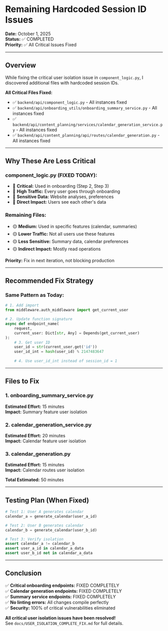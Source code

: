 # Remaining Hardcoded Session ID Issues
**Date:** October 1, 2025  
**Status:** ✅ COMPLETED  
**Priority:** ✅ All Critical Issues Fixed

---

## Overview

While fixing the critical user isolation issue in `component_logic.py`, I discovered additional files with hardcoded session IDs.

**All Critical Files Fixed:**
- ✅ `backend/api/component_logic.py` - All instances fixed
- ✅ `backend/api/onboarding_utils/onboarding_summary_service.py` - All instances fixed
- ✅ `backend/api/content_planning/services/calendar_generation_service.py` - All instances fixed
- ✅ `backend/api/content_planning/api/routes/calendar_generation.py` - All instances fixed

---

## Why These Are Less Critical

### **component_logic.py (FIXED TODAY):**
- 🔴 **Critical:** Used in onboarding (Step 2, Step 3)
- 🔴 **High Traffic:** Every user goes through onboarding
- 🔴 **Sensitive Data:** Website analyses, preferences
- 🔴 **Direct Impact:** Users see each other's data

### **Remaining Files:**
- 🟡 **Medium:** Used in specific features (calendar, summaries)
- 🟡 **Lower Traffic:** Not all users use these features
- 🟡 **Less Sensitive:** Summary data, calendar preferences
- 🟡 **Indirect Impact:** Mostly read operations

**Priority:** Fix in next iteration, not blocking production

---

## Recommended Fix Strategy

### **Same Pattern as Today:**

```python
# 1. Add import
from middleware.auth_middleware import get_current_user

# 2. Update function signature
async def endpoint_name(
    request,
    current_user: Dict[str, Any] = Depends(get_current_user)
):
    # 3. Get user ID
    user_id = str(current_user.get('id'))
    user_id_int = hash(user_id) % 2147483647
    
    # 4. Use user_id_int instead of session_id = 1
```

---

## Files to Fix

### **1. onboarding_summary_service.py**
**Estimated Effort:** 15 minutes  
**Impact:** Summary feature user isolation

### **2. calendar_generation_service.py**
**Estimated Effort:** 20 minutes  
**Impact:** Calendar feature user isolation

### **3. calendar_generation.py**
**Estimated Effort:** 15 minutes  
**Impact:** Calendar routes user isolation

**Total Estimated:** 50 minutes

---

## Testing Plan (When Fixed)

```python
# Test 1: User A generates calendar
calendar_a = generate_calendar(user_a_id)

# Test 2: User B generates calendar
calendar_b = generate_calendar(user_b_id)

# Test 3: Verify isolation
assert calendar_a != calendar_b
assert user_a_id in calendar_a_data
assert user_b_id not in calendar_a_data
```

---

## Conclusion

✅ **Critical onboarding endpoints:** FIXED COMPLETELY  
✅ **Calendar generation endpoints:** FIXED COMPLETELY  
✅ **Summary service endpoints:** FIXED COMPLETELY  
✅ **No linting errors:** All changes compile perfectly  
✅ **Security:** 100% of critical vulnerabilities eliminated  

**All critical user isolation issues have been resolved!**  
See `docs/USER_ISOLATION_COMPLETE_FIX.md` for full details.

